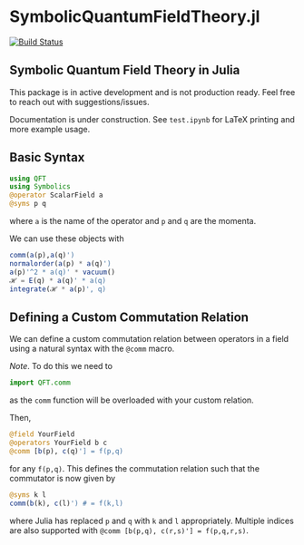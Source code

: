 # SymbolicQuantumFieldTheory.jl

[![Build Status](https://github.com/CianLM/QFT.jl/actions/workflows/CI.yml/badge.svg?branch=main)](https://github.com/CianLM/QFT.jl/actions/workflows/CI.yml?query=branch%3Amain)

## Symbolic Quantum Field Theory in Julia

This package is in active development and is not production ready. Feel free to reach out with suggestions/issues.

Documentation is under construction. See `test.ipynb` for LaTeX printing and more example usage.

## Basic Syntax

```julia
using QFT
using Symbolics
@operator ScalarField a
@syms p q
```
where `a` is the name of the operator and `p` and `q` are the momenta.


We can use these objects with
```julia
comm(a(p),a(q)')
normalorder(a(p) * a(q)')
a(p)'^2 * a(q)' * vacuum()
ℋ = E(q) * a(q)' * a(q)
integrate(ℋ * a(p)', q)
```

## Defining a Custom Commutation Relation

We can define a custom commutation relation between operators in a field using a natural syntax with the `@comm` macro.

*Note*. To do this we need to
```julia
import QFT.comm
```
as the `comm` function will be overloaded with your custom relation.

Then,
```julia
@field YourField
@operators YourField b c
@comm [b(p), c(q)'] = f(p,q)
```
for any `f(p,q)`.
This defines the commutation relation such that the commutator is now given by
```julia
@syms k l 
comm(b(k), c(l)') # = f(k,l)
```
where Julia has replaced `p` and `q` with `k` and `l` appropriately. Multiple indices are also supported with `@comm [b(p,q), c(r,s)'] = f(p,q,r,s)`.